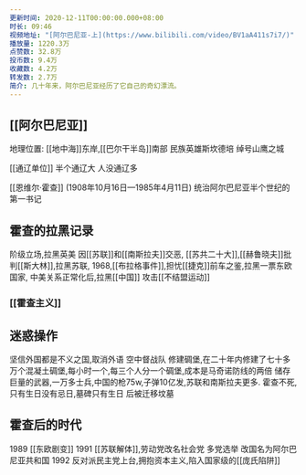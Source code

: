 ```yaml
---
更新时间: 2020-12-11T00:00:00.000+08:00
时长: 09:46
视频地址: "[阿尔巴尼亚-上](https://www.bilibili.com/video/BV1aA411s7i7/)"
播放量: 1220.3万
点赞数: 32.8万
投币数: 9.4万
收藏数: 4.2万
转发数: 2.7万
简介: 几十年来，阿尔巴尼亚经历了它自己的奇幻漂流。
---
```

## [[阿尔巴尼亚]]

地理位置: [[地中海]]东岸,[[巴尔干半岛]]南部 
民族英雄斯坎德培 
绰号山鹰之城

[[通辽单位]]   半个通辽大 人没通辽多

[[恩维尔·霍查]] (1908年10月16日—1985年4月11日) 统治阿尔巴尼亚半个世纪的第一书记

## 霍查的拉黑记录

阶级立场,拉黑英美
因[[苏联]]和[[南斯拉夫]]交恶,
[[苏共二十大]],[[赫鲁晓夫]]批判[[斯大林]],拉黑苏联,
1968,[[布拉格事件]],担忧[[捷克]]前车之鉴,拉黑一票东欧国家,
中美关系正常化后,拉黑[[中国]]
攻击[[不结盟运动]]

### [[霍查主义]]


## 迷惑操作
坚信外国都是不义之国,取消外语
空中督战队
修建碉堡,在二十年内修建了七十多万个混凝土碉堡,每小时一个,每三个人分一个碉堡,成本是马奇诺防线的两倍
储存巨量的武器,一万多士兵,中国的枪75w,子弹10亿发,苏联和南斯拉夫更多.
霍查不死,只有生日没有忌日,墓碑只有生日 后被迁移坟墓

## 霍查后的时代

1989 [[东欧剧变]]
1991 [[苏联解体]],劳动党改名社会党  多党选举 改国名为阿尔巴尼亚共和国
1992 反对派民主党上台,拥抱资本主义,陷入国家级的[[庞氏陷阱]]